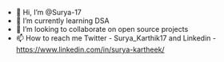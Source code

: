- 👋 Hi, I’m @Surya-17
- 🌱 I’m currently learning DSA
- 💞️ I’m looking to collaborate on open source projects
- 📫 How to reach me Twitter - Surya_Karthik17 and Linkedin - https://www.linkedin.com/in/surya-kartheek/

<!---
Surya-17/Surya-17 is a ✨ special ✨ repository because its `README.md` (this file) appears on your GitHub profile.
You can click the Preview link to take a look at your changes.
--->
